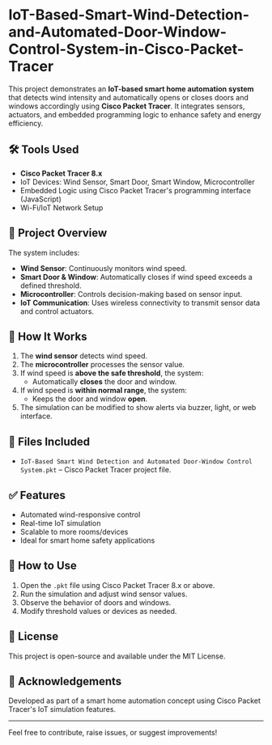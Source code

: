 # IoT-Based-Smart-Wind-Detection-and-Automated-Door-Window-Control-System-in-Cisco-Packet-Tracer

This project demonstrates an **IoT-based smart home automation system** that detects wind intensity and automatically opens or closes doors and windows accordingly using **Cisco Packet Tracer**. It integrates sensors, actuators, and embedded programming logic to enhance safety and energy efficiency.

## 🛠️ Tools Used

- **Cisco Packet Tracer 8.x**
- IoT Devices: Wind Sensor, Smart Door, Smart Window, Microcontroller
- Embedded Logic using Cisco Packet Tracer's programming interface (JavaScript)
- Wi-Fi/IoT Network Setup

## 📌 Project Overview

The system includes:
- **Wind Sensor**: Continuously monitors wind speed.
- **Smart Door & Window**: Automatically closes if wind speed exceeds a defined threshold.
- **Microcontroller**: Controls decision-making based on sensor input.
- **IoT Communication**: Uses wireless connectivity to transmit sensor data and control actuators.

## 🔧 How It Works

1. The **wind sensor** detects wind speed.
2. The **microcontroller** processes the sensor value.
3. If wind speed is **above the safe threshold**, the system:
   - Automatically **closes** the door and window.
4. If wind speed is **within normal range**, the system:
   - Keeps the door and window **open**.
5. The simulation can be modified to show alerts via buzzer, light, or web interface.

## 📂 Files Included

- `IoT-Based Smart Wind Detection and Automated Door-Window Control System.pkt` – Cisco Packet Tracer project file.

## ✅ Features

- Automated wind-responsive control
- Real-time IoT simulation
- Scalable to more rooms/devices
- Ideal for smart home safety applications

## 🚀 How to Use

1. Open the `.pkt` file using Cisco Packet Tracer 8.x or above.
2. Run the simulation and adjust wind sensor values.
3. Observe the behavior of doors and windows.
4. Modify threshold values or devices as needed.

## 📄 License

This project is open-source and available under the MIT License.

## 🙌 Acknowledgements

Developed as part of a smart home automation concept using Cisco Packet Tracer's IoT simulation features.

---

Feel free to contribute, raise issues, or suggest improvements!
